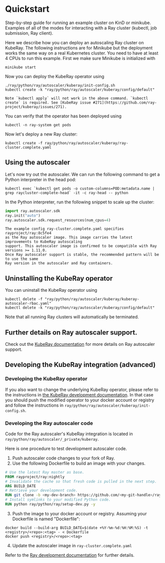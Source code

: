 # Quickstart

Step-by-step guide for running an example cluster on KinD or minikube.
Examples of all of the modes for interacting with a Ray cluster (kubectl, job submission, Ray client).

Here we describe how you can deploy an autoscaling Ray cluster on KubeRay. The following instructions are for
Minikube but the deployment works the same way on a real Kubernetes cluster. You need to have at
least 4 CPUs to run this example. First we make sure Minikube is initialized with

```shell
minikube start
```

Now you can deploy the KubeRay operator using

```shell
./ray/python/ray/autoscaler/kuberay/init-config.sh
kubectl create -k "ray/python/ray/autoscaler/kuberay/config/default"
```

```{admonition} Use kubectl create
Note `kubectl apply` will not work in the above command. `kubectl create` is required. See [KubeRay issue #271](https://github.com/ray-project/kuberay/issues/271).
```

You can verify that the operator has been deployed using

```shell
kubectl -n ray-system get pods
```

Now let's deploy a new Ray cluster:

```shell
kubectl create -f ray/python/ray/autoscaler/kuberay/ray-cluster.complete.yaml
```

## Using the autoscaler

Let's now try out the autoscaler. We can run the following command to get a
Python interpreter in the head pod:

```shell
kubectl exec `kubectl get pods -o custom-columns=POD:metadata.name | grep raycluster-complete-head` -it -c ray-head -- python
```

In the Python interpreter, run the following snippet to scale up the cluster:

```python
import ray.autoscaler.sdk
ray.init("auto")
ray.autoscaler.sdk.request_resources(num_cpus=4)
```

```{admonition} The Ray autoscaler image.
The example config ray-cluster.complete.yaml specifies rayproject/ray:8c5fe4
as the Ray autoscaler image. This image carries the latest improvements to KubeRay autoscaling
support. This autoscaler image is confirmed to be compatible with Ray versions >= 1.11.0.
Once Ray autoscaler support is stable, the recommended pattern will be to use the same
Ray version in the autoscaler and Ray containers.
```

## Uninstalling the KubeRay operator

You can uninstall the KubeRay operator using
```shell
kubectl delete -f "ray/python/ray/autoscaler/kuberay/kuberay-autoscaler-rbac.yaml"
kubectl delete -k "ray/python/ray/autoscaler/kuberay/config/default"
```

Note that all running Ray clusters will automatically be terminated.

## Further details on Ray autoscaler support.

Check out the [KubeRay documentation](https://ray-project.github.io/kuberay/guidance/autoscaler/)
for more details on Ray autoscaler support.

## Developing the KubeRay integration (advanced)

### Developing the KubeRay operator
If you also want to change the underlying KubeRay operator, please refer to the instructions
in [the KubeRay development documentation](https://github.com/ray-project/kuberay/blob/master/ray-operator/DEVELOPMENT.md). In that case you should push the modified operator to your docker account or registry and
follow the instructions in `ray/python/ray/autoscaler/kuberay/init-config.sh`.

### Developing the Ray autoscaler code
Code for the Ray autoscaler's KubeRay integration is located in `ray/python/ray/autoscaler/_private/kuberay`.

Here is one procedure to test development autoscaler code.
1. Push autoscaler code changes to your fork of Ray.
2. Use the following Dockerfile to build an image with your changes.
```dockerfile
# Use the latest Ray master as base.
FROM rayproject/ray:nightly
# Invalidate the cache so that fresh code is pulled in the next step.
ARG BUILD_DATE
# Retrieve your development code.
RUN git clone -b <my-dev-branch> https://github.com/<my-git-handle>/ray
# Install symlinks to your modified Python code.
RUN python ray/python/ray/setup-dev.py -y
```
3. Push the image to your docker account or registry. Assuming your Dockerfile is named "Dockerfile":
```shell
docker build --build-arg BUILD_DATE=$(date +%Y-%m-%d:%H:%M:%S) -t <registry>/<repo>:<tag> - < Dockerfile
docker push <registry>/<repo>:<tag>
```
4. Update the autoscaler image in `ray-cluster.complete.yaml`

Refer to the [Ray development documentation](https://docs.ray.io/en/latest/development.html#building-ray-python-only) for
further details.
